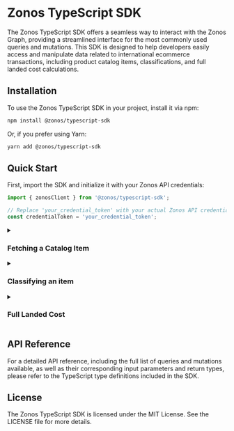 # Zonos TypeScript SDK

The Zonos TypeScript SDK offers a seamless way to interact with the Zonos Graph, providing a streamlined interface for the most commonly used queries and mutations. This SDK is designed to help developers easily access and manipulate data related to international ecommerce transactions, including product catalog items, classifications, and full landed cost calculations.

## Installation

To use the Zonos TypeScript SDK in your project, install it via npm:

```bash
npm install @zonos/typescript-sdk
```

Or, if you prefer using Yarn:

```bash
yarn add @zonos/typescript-sdk
```

## Quick Start

First, import the SDK and initialize it with your Zonos API credentials:

```typescript
import { zonosClient } from '@zonos/typescript-sdk';

// Replace 'your_credential_token' with your actual Zonos API credential token
const credentialToken = 'your_credential_token';
```

<details>
<summary>

### Fetching a Catalog Item

</summary>

To fetch a catalog item, use the `catalogItem` method. This method requires a `credentialToken` and a `variables` object containing the `id` or the `productId`, and `sku` of the catalog item you want to retrieve.

#### Example:

```typescript
const variables = {
  id: 'catalog_item_7a628c98-9ded-48c8-8831-b227f919e25d',
  productId: 'test',
  sku: 'test',
};

const { json, errors } = await zonosClient.catalogItem({
  credentialToken,
  variables,
});
```

#### Zonos Graph Documentation:

For more details on the `catalogItem` query and its parameters, visit the [Query.catalogItem](https://zonos.com/developer/queries/catalogItem) documentation.

</details>

<details>
<summary>

### Classifying an item

</summary>

To classify an item, use the `classificationsCalculate` method. This method requires a `credentialToken` and a `variables` object containing the `inputs` array. Each item in the `inputs` array should have a `name` property.

#### Example:

```typescript
const variables = {
  inputs: [{ name: 'backpack' }],
};

const { json, errors } = await zonosClient.classificationsCalculate({
  credentialToken,
  variables,
});
```

#### Zonos Graph Documentation:

For more details on the `classificationsCalculate` mutation and its parameters, visit the [Mutation.classificationsCalculate](https://zonos.com/developer/mutations/classificationsCalculate) documentation.

</details>

<details>
<summary>

### Full Landed Cost

</summary>

To calculate the full landed cost of an item, use the `fullLandedCost` method. This method requires a `credentialToken` and a `variables` object containing the `itemCreateWorkflowInput` array, the `landedCostCalculateWorkflowInput` object, and the `partyCreateWorkflowInput` array.

#### Example:

```typescript
const variables = {
  itemCreateWorkflowInput: [
    {
      amount: 3,
      countryOfOrigin: 'CN',
      currencyCode: 'USD',
      description: 'Backpack',
      hsCode: '4202.92',
      productId: 'e89861c0-f04e-11ee-bc4f-4b0822420556',
      quantity: 1,
    },
  ],
  landedCostCalculateWorkflowInput: {
    calculationMethod: 'DDP',
    endUse: 'NOT_FOR_RESALE',
    tariffRate: 'ZONOS_PREFERRED',
  },
  partyCreateWorkflowInput: [
    {
      location: {
        administrativeArea: '',
        administrativeAreaCode: 'QC',
        countryCode: 'CA',
        line1: '4398 St Laurent av',
        line2: ' ',
        locality: 'Montreal',
        postalCode: 'H2W 1Z5',
      },
      type: 'ORIGIN',
    },
    {
      location: {
        administrativeArea: '',
        administrativeAreaCode: '',
        countryCode: 'GB',
        line1: 'location line 1',
        locality: '',
        postalCode: 'SW1W 0NY',
      },
      type: 'DESTINATION',
    },
  ],
};

const { errors, json } = await zonosClient.fullLandedCost({
  credentialToken,
  variables,
});
```

#### Zonos Graph Documentation:

For more details on the `itemCreateWorkflowInput`, visit the [Input.ItemCreateWorkflowInput](https://zonos.com/developer/types/ItemCreateWorkflowInput) documentation.

For more details on the `landedCostCalculateWorkflowInput`, visit the [Input.LandedCostCalculateWorkflowInput](https://zonos.com/developer/types/LandedCostWorkFlowInput) documentation.

For more details on the `partyCreateWorkflowInput`, visit the [Input.PartyCreateWorkflowInput](https://zonos.com/developer/types/PartyCreateWorkflowInput) documentation.

</details>

## API Reference

For a detailed API reference, including the full list of queries and mutations available, as well as their corresponding input parameters and return types, please refer to the TypeScript type definitions included in the SDK.

## License

The Zonos TypeScript SDK is licensed under the MIT License. See the LICENSE file for more details.
